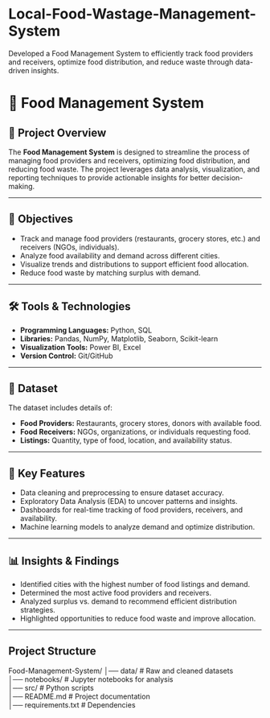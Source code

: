 # Local-Food-Wastage-Management-System
Developed a Food Management System to efficiently track food providers and receivers, optimize food distribution, and reduce waste through data-driven insights.
# 🍴 Food Management System  

## 📌 Project Overview  
The **Food Management System** is designed to streamline the process of managing food providers and receivers, optimizing food distribution, and reducing food waste. The project leverages data analysis, visualization, and reporting techniques to provide actionable insights for better decision-making.  

---

## 🎯 Objectives  
- Track and manage food providers (restaurants, grocery stores, etc.) and receivers (NGOs, individuals).  
- Analyze food availability and demand across different cities.  
- Visualize trends and distributions to support efficient food allocation.  
- Reduce food waste by matching surplus with demand.  

---

## 🛠️ Tools & Technologies  
- **Programming Languages:** Python, SQL  
- **Libraries:** Pandas, NumPy, Matplotlib, Seaborn, Scikit-learn  
- **Visualization Tools:** Power BI, Excel  
- **Version Control:** Git/GitHub  

---

## 📂 Dataset  
The dataset includes details of:  
- **Food Providers:** Restaurants, grocery stores, donors with available food.  
- **Food Receivers:** NGOs, organizations, or individuals requesting food.  
- **Listings:** Quantity, type of food, location, and availability status.  

---

## 🔑 Key Features  
- Data cleaning and preprocessing to ensure dataset accuracy.  
- Exploratory Data Analysis (EDA) to uncover patterns and insights.  
- Dashboards for real-time tracking of food providers, receivers, and availability.  
- Machine learning models to analyze demand and optimize distribution.  

---

## 📊 Insights & Findings  
- Identified cities with the highest number of food listings and demand.  
- Determined the most active food providers and receivers.  
- Analyzed surplus vs. demand to recommend efficient distribution strategies.  
- Highlighted opportunities to reduce food waste and improve allocation.  

---

## Project Structure
Food-Management-System/
│── data/                 # Raw and cleaned datasets  
│── notebooks/            # Jupyter notebooks for analysis    
│── src/                  # Python scripts  
│── README.md             # Project documentation  
│── requirements.txt      # Dependencies  


